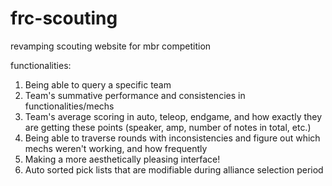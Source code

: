 # frc-scouting
revamping scouting website for mbr competition

functionalities:
1) Being able to query a specific team
2) Team's summative performance and consistencies in functionalities/mechs
3) Team's average scoring in auto, teleop, endgame, and how exactly they are getting these points (speaker, amp, number of notes in total, etc.)
4) Being able to traverse rounds with inconsistencies and figure out which mechs weren't working, and how frequently
5) Making a more aesthetically pleasing interface!
6) Auto sorted pick lists that are modifiable during alliance selection period

